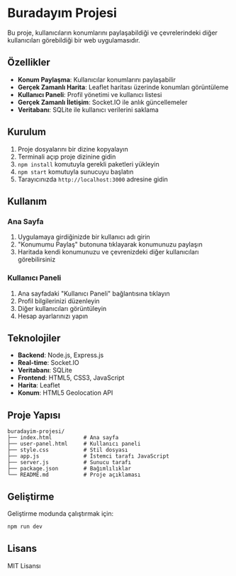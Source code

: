# Buradayım Projesi

Bu proje, kullanıcıların konumlarını paylaşabildiği ve çevrelerindeki diğer kullanıcıları görebildiği bir web uygulamasıdır.

## Özellikler

- **Konum Paylaşma**: Kullanıcılar konumlarını paylaşabilir
- **Gerçek Zamanlı Harita**: Leaflet haritası üzerinde konumları görüntüleme
- **Kullanıcı Paneli**: Profil yönetimi ve kullanıcı listesi
- **Gerçek Zamanlı İletişim**: Socket.IO ile anlık güncellemeler
- **Veritabanı**: SQLite ile kullanıcı verilerini saklama

## Kurulum

1. Proje dosyalarını bir dizine kopyalayın
2. Terminali açıp proje dizinine gidin
3. `npm install` komutuyla gerekli paketleri yükleyin
4. `npm start` komutuyla sunucuyu başlatın
5. Tarayıcınızda `http://localhost:3000` adresine gidin

## Kullanım

### Ana Sayfa
1. Uygulamaya girdiğinizde bir kullanıcı adı girin
2. "Konumumu Paylaş" butonuna tıklayarak konumunuzu paylaşın
3. Haritada kendi konumunuzu ve çevrenizdeki diğer kullanıcıları görebilirsiniz

### Kullanıcı Paneli
1. Ana sayfadaki "Kullanıcı Paneli" bağlantısına tıklayın
2. Profil bilgilerinizi düzenleyin
3. Diğer kullanıcıları görüntüleyin
4. Hesap ayarlarınızı yapın

## Teknolojiler

- **Backend**: Node.js, Express.js
- **Real-time**: Socket.IO
- **Veritabanı**: SQLite
- **Frontend**: HTML5, CSS3, JavaScript
- **Harita**: Leaflet
- **Konum**: HTML5 Geolocation API

## Proje Yapısı

```
buradayim-projesi/
├── index.html          # Ana sayfa
├── user-panel.html     # Kullanıcı paneli
├── style.css           # Stil dosyası
├── app.js              # İstemci tarafı JavaScript
├── server.js           # Sunucu tarafı
├── package.json        # Bağımlılıklar
└── README.md           # Proje açıklaması
```

## Geliştirme

Geliştirme modunda çalıştırmak için:
```bash
npm run dev
```

## Lisans

MIT Lisansı

